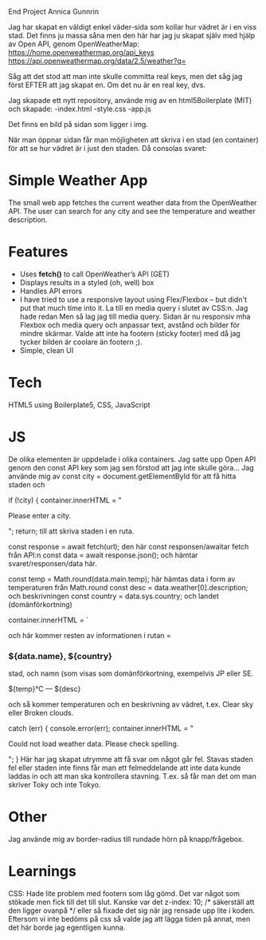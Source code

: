 End Project
Annica Gunnrin

Jag har skapat en väldigt enkel väder-sida som kollar hur vädret är i en viss stad. Det finns ju massa såna
men den här har jag ju skapat själv med hjälp av Open API, genom OpenWeatherMap:
https://home.openweathermap.org/api_keys
https://api.openweathermap.org/data/2.5/weather?q=

Såg att det stod att man inte skulle committa real keys, men det såg jag först EFTER att jag skapat
en. Om det nu är en real key, dvs.

Jag skapade ett nytt repository, använde mig av en html5Boilerplate (MIT) och skapade:
-index.html
-style.css
-app.js

Det finns en bild på sidan som ligger i img.

När man öppnar sidan får man möjligheten att skriva i en stad (en container) för att se hur vädret är i just den staden.
Då consolas svaret:

# Simple Weather App
The small web app fetches the current weather data from the OpenWeather API.
The user can search for any city and see the temperature and weather description.

# Features
- Uses **fetch()** to call OpenWeather’s API (GET)
- Displays results in a styled (oh, well) box
- Handles API errors
- I have tried to use a responsive layout using Flex/Flexbox – but didn't put that much time into it.
La till en media query i slutet av CSS:n. Jag hade redan <meta name="viewport" content="width=device-width, initial-scale=1">
Men så lag jag till media query. Sidan är nu responsiv mha Flexbox och media query och anpassar
text, avstånd och bilder för mindre skärmar. Valde att inte ha footern (sticky footer) med då jag tycker bilden är coolare än footern ;).
- Simple, clean UI

# Tech
HTML5 using Boilerplate5, CSS, JavaScript

# JS
De olika elementen är uppdelade i olika containers. Jag satte upp Open API genom den
const API key som jag sen förstod att jag inte skulle göra…
Jag använde mig av const city = document.getElementById för att få hitta staden och

if (!city) {
container.innerHTML = "<p>Please enter a city.</p>";
return; till att skriva staden i en ruta.

const response = await fetch(url); den här const responsen/awaitar fetch från API:n
const data = await response.json(); och hämtar svaret/responsen/data här.

const temp = Math.round(data.main.temp); här hämtas data i form av temperaturen från Math.round
const desc = data.weather[0].description; och beskrivningen
const country = data.sys.country; och landet (domänförkortning)

container.innerHTML = `
  <div class="weather-box"> och här kommer resten av informationen i rutan =
    <h3>${data.name}, ${country}</h3> stad, och namn (som visas som domänförkortning, exempelvis JP eller SE.
    <p>${temp}°C — ${desc}</p> och så kommer temperaturen och en beskrivning av vädret, t.ex. Clear sky eller Broken clouds.
  </div>

catch (err) {
console.error(err);
container.innerHTML = "<p>Could not load weather data. Please check spelling.</p>";
}
Här har jag skapat utrymme att få svar om något går fel.
Stavas staden fel eller staden inte finns får man ett felmeddelande att inte data kunde laddas in
och att man ska kontrollera stavning. T.ex. så får man det om man skriver Toky och inte Tokyo.

# Other
Jag använde mig av border-radius till rundade hörn på knapp/frågebox.


# Learnings

CSS:
Hade lite problem med footern som låg gömd. Det var något som stökade men fick till det till slut.
Kanske var det z-index: 10; /* säkerställ att den ligger ovanpå */ eller så fixade det sig när jag rensade upp lite i koden.
Eftersom vi inte bedöms på css så valde jag att lägga tiden på annat, men det här borde jag egentligen kunna.

